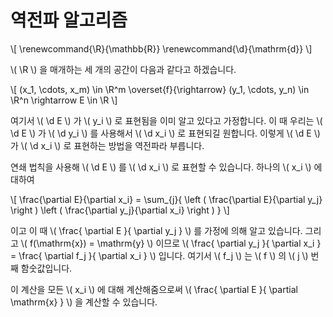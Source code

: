 # 역전파 알고리즘

\\[ 
  \renewcommand{\R}{\mathbb{R}}
  \renewcommand{\d}{\mathrm{d}}
\\]

\\( \R \\) 을 매개하는 세 개의 공간이 다음과 같다고 하겠습니다.

\\[
  (x_1, \cdots, x_m) \in \R^m \overset{f}{\rightarrow}
  (y_1, \cdots, y_n) \in \R^n \rightarrow
  E \in \R
\\]

여기서 \\( \d E \\) 가 \\( y_i \\) 로 표현됨을 이미 알고 있다고
가정합니다. 이 때 우리는 \\( \d E \\) 가 \\( \d y_i \\) 를 사용해서 \\( \d x_i
\\) 로 표현되길 원합니다. 이렇게 \\( \d E \\) 가 \\( \d x_i \\) 로 표현하는
방법을 역전파라 부릅니다.

연쇄 법칙을 사용해 \\( \d E \\) 를 \\( \d x_i \\) 로 표현할 수 있습니다. 하나의
\\( x_i \\) 에 대하여

\\[
  \frac{\partial E}{\partial x_i} =
    \sum_{j}{
      \left ( \frac{\partial E}{\partial y_j} \right )
      \left ( \frac{\partial y_j}{\partial x_i} \right )
    }
\\]

이고 이 때 \\( \frac{ \partial E }{ \partial y_j } \\) 를 가정에 의해 알고
있습니다. 그리고 \\( f(\mathrm{x}) = \mathrm{y} \\) 이므로 \\( \frac{ \partial
y_j }{ \partial x_i } = \frac{ \partial f_j }{ \partial x_i }  \\)
입니다. 여기서 \\( f_j \\) 는 \\( f \\) 의 \\( j \\) 번째 함숫값입니다.

이 계산을 모든 \\( x_i \\) 에 대해 계산해줌으로써 \\( \frac{ \partial E }{
\partial \mathrm{x} } \\) 을 계산할 수 있습니다.

